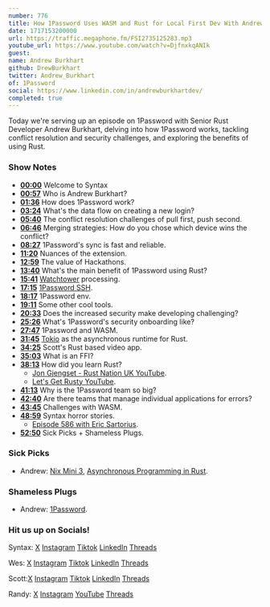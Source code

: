 ```yaml
---
number: 776
title: How 1Password Uses WASM and Rust for Local First Dev With Andrew Burkhart
date: 1717153200000
url: https://traffic.megaphone.fm/FSI2735125283.mp3
youtube_url: https://www.youtube.com/watch?v=DjfnxkqANIk
guest: 
name: Andrew Burkhart
github: DrewBurkhart
twitter: Andrew_Burkhart
of: 1Password
social: https://www.linkedin.com/in/andrewburkhartdev/
completed: true
---
```


Today we're serving up an episode on 1Password with Senior Rust Developer Andrew Burkhart, delving into how 1Password works, tackling conflict resolution and security challenges, and exploring the benefits of using Rust.

### Show Notes

* **[00:00](#t=00:00)** Welcome to Syntax
* **[00:57](#t=00:57)** Who is Andrew Burkhart?
* **[01:36](#t=01:36)** How does 1Password work?
* **[03:24](#t=03:24)** What's the data flow on creating a new login?
* **[05:40](#t=05:40)** The conflict resolution challenges of pull first, push second.
* **[06:46](#t=06:46)** Merging strategies: How do you chose which device wins the conflict?
* **[08:27](#t=08:27)** 1Password's sync is fast and reliable.
* **[11:20](#t=11:20)** Nuances of the extension.
* **[12:59](#t=12:59)** The value of Hackathons.
* **[13:40](#t=13:40)** What's the main benefit of 1Password using Rust?
* **[15:41](#t=15:41)** [Watchtower](https://watchtower.1password.com/) processing.
* **[17:15](#t=17:15)** [1Password SSH](https://1password.com/developers/ssh).
* **[18:17](#t=18:17)** 1Password env.
* **[19:11](#t=19:11)** Some other cool tools.
* **[20:33](#t=20:33)** Does the increased security make developing challenging?
* **[25:26](#t=25:26)** What's 1Password's security onboarding like?
* **[27:47](#t=27:47)** 1Password and WASM.
* **[31:45](#t=31:45)** [Tokio](https://tokio.rs/) as the asynchronous runtime for Rust.
* **[34:25](#t=34:25)** Scott's Rust based video app.
* **[35:03](#t=35:03)** What is an FFI?
* **[38:13](#t=38:13)** How did you learn Rust?
  * [Jon Gjengset - Rust Nation UK YouTube](https://www.youtube.com/watch?v=qfknfCsICUM).
  * [Let's Get Rusty YouTube](https://www.youtube.com/@letsgetrusty).
* **[41:13](#t=41:13)** Why is the 1Password team so big?
* **[42:40](#t=42:40)** Are there teams that manage individual applications for errors?
* **[43:45](#t=43:45)** Challenges with WASM.
* **[48:59](#t=48:59)** Syntax horror stories.
  * [Episode 586 with Eric Sartorius](https://syntax.fm/show/586/supper-club-digital-nomad-with-eric-sartorius).
* **[52:50](#t=52:50)** Sick Picks + Shameless Plugs.

### Sick Picks

- Andrew: [Nix Mini 3](https://www.nixsensor.com/mini-3-color-sensor/), [Asynchronous Programming in Rust](https://rust-lang.github.io/async-book/).

### Shameless Plugs

- Andrew: [1Password](https://1password.com/).

### Hit us up on Socials!

Syntax: [X](https://twitter.com/syntaxfm) [Instagram](https://www.instagram.com/syntax_fm/) [Tiktok](https://www.tiktok.com/@syntaxfm) [LinkedIn](https://www.linkedin.com/company/96077407/admin/feed/posts/) [Threads](https://www.threads.net/@syntax_fm)

Wes: [X](https://twitter.com/wesbos) [Instagram](https://www.instagram.com/wesbos/) [Tiktok](https://www.tiktok.com/@wesbos) [LinkedIn](https://www.linkedin.com/in/wesbos/) [Threads](https://www.threads.net/@wesbos)

Scott:[X](https://twitter.com/stolinski) [Instagram](https://www.instagram.com/stolinski/) [Tiktok](https://www.tiktok.com/@stolinski) [LinkedIn](https://www.linkedin.com/in/stolinski/) [Threads](https://www.threads.net/@stolinski)

Randy: [X](https://twitter.com/randyrektor) [Instagram](https://www.instagram.com/randyrektor/) [YouTube](https://www.youtube.com/@randyrektor) [Threads](https://www.threads.net/@randyrektor)
